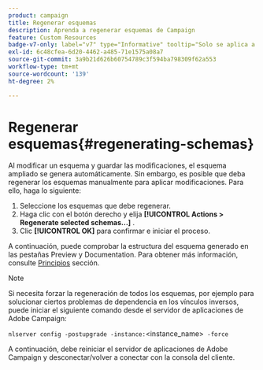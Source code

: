 ```yaml
---
product: campaign
title: Regenerar esquemas
description: Aprenda a regenerar esquemas de Campaign
feature: Custom Resources
badge-v7-only: label="v7" type="Informative" tooltip="Solo se aplica a Campaign Classic v7"
exl-id: 6c48cfea-6d20-4462-a485-71e1575a08a7
source-git-commit: 3a9b21d626b60754789c3f594ba798309f62a553
workflow-type: tm+mt
source-wordcount: '139'
ht-degree: 2%

---
```


# Regenerar esquemas{#regenerating-schemas}

Al modificar un esquema y guardar las modificaciones, el esquema ampliado se genera automáticamente. Sin embargo, es posible que deba regenerar los esquemas manualmente para aplicar modificaciones. Para ello, haga lo siguiente:

1. Seleccione los esquemas que debe regenerar.
1. Haga clic con el botón derecho y elija **[!UICONTROL Actions > Regenerate selected schemas...]** .
1. Clic **[!UICONTROL OK]** para confirmar e iniciar el proceso.

A continuación, puede comprobar la estructura del esquema generado en las pestañas Preview y Documentation. Para obtener más información, consulte [Principios](../../configuration/using/data-schemas.md#principles) sección.

>[!NOTE]
>
>Si necesita forzar la regeneración de todos los esquemas, por ejemplo para solucionar ciertos problemas de dependencia en los vínculos inversos, puede iniciar el siguiente comando desde el servidor de aplicaciones de Adobe Campaign:
>
> `nlserver config -postupgrade -instance:`&lt;instance_name>` -force`
>
>A continuación, debe reiniciar el servidor de aplicaciones de Adobe Campaign y desconectar/volver a conectar con la consola del cliente.
